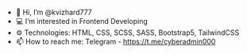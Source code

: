 - 👋 Hi, I’m @kvizhard777
- 💻 I’m interested in Frontend Developing
- ⚙️ Technologies: HTML, CSS, SCSS, SASS, Bootstrap5, TailwindCSS
- 📫 How to reach me: Telegram - https://t.me/cyberadmin000

